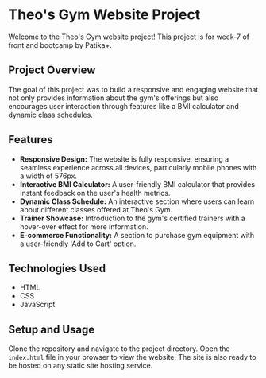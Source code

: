 # Theo's Gym Website Project

Welcome to the Theo's Gym website project! This project is for week-7  of front and bootcamp by Patika+.

## Project Overview

The goal of this project was to build a responsive and engaging website that not only provides information about the gym's offerings but also 
encourages user interaction through features like a BMI calculator and dynamic class schedules.

## Features

- **Responsive Design:** The website is fully responsive, ensuring a seamless experience across all devices, particularly mobile phones with a width of 576px.
- **Interactive BMI Calculator:** A user-friendly BMI calculator that provides instant feedback on the user's health metrics.
- **Dynamic Class Schedule:** An interactive section where users can learn about different classes offered at Theo's Gym.
- **Trainer Showcase:** Introduction to the gym's certified trainers with a hover-over effect for more information.
- **E-commerce Functionality:** A section to purchase gym equipment with a user-friendly 'Add to Cart' option.

## Technologies Used

- HTML
- CSS
- JavaScript

## Setup and Usage

Clone the repository and navigate to the project directory. Open the `index.html` file in your browser to view the website. The site is also ready to be hosted on any static site hosting service.

